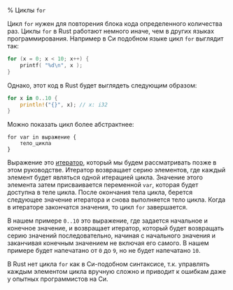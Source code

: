 % Циклы `for`

Цикл `for` нужен для повторения блока кода определенного количества раз. Циклы
`for` в Rust работают немного иначе, чем в других языках программирования.
Например в Си подобном языке цикл `for` выглядит так:

```c
for (x = 0; x < 10; x++) {
    printf( "%d\n", x );
}
```

Однако, этот код в Rust будет выглядеть следующим образом:

```rust
for x in 0..10 {
    println!("{}", x); // x: i32
}
```

Можно показать цикл более абстрактнее:

```ignore
for var in выражение {
    тело_цикла
}
```

Выражение это [итератор][iterator], который мы будем рассматривать позже в этом
руководстве. Итератор возвращает серию элементов, где каждый элемент будет
являться одной итерацией цикла. Значение этого элемента затем присваивается
переменной `var`, которая будет доступна в теле цикла. После окончания тела
цикла, берется следующее значение итератора и снова выполняется тело цикла.
Когда в итераторе закончатся значения, то цикл `for` завершается.

[iterator]: iterators.html

В нашем примере `0..10` это выражение, где задается начальное и конечное
значение, и возвращает итератор, который будет возвращать серию значений
последовательно, начиная с начального значения и заканчивая конечным значением
не включая его самого. В нашем примере будет напечатано от `0` до `9`, но не
будет напечатано `10`.

В Rust нет цикла `for` как в Си-подобном синтаксисе, т.к. управлять каждым
элементом цикла вручную сложно и приводит к ошибкам даже у опытных программистов
на Си.
